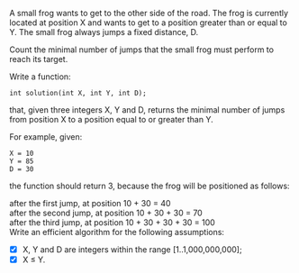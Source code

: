 A small frog wants to get to the other side of the road. The frog is currently located at position X and wants to get to a position greater than or equal to Y. The small frog always jumps a fixed distance, D.<br/>

Count the minimal number of jumps that the small frog must perform to reach its target.<br/>

Write a function:<br/>

    int solution(int X, int Y, int D);

that, given three integers X, Y and D, returns the minimal number of jumps from position X to a position equal to or greater than Y.<br/>

For example, given:<br/>

    X = 10
    Y = 85
    D = 30
the function should return 3, because the frog will be positioned as follows:<br/>

after the first jump, at position 10 + 30 = 40<br/>
after the second jump, at position 10 + 30 + 30 = 70<br/>
after the third jump, at position 10 + 30 + 30 + 30 = 100<br/>
Write an efficient algorithm for the following assumptions:<br/>

- [x] X, Y and D are integers within the range [1..1,000,000,000];
- [x] X ≤ Y.

